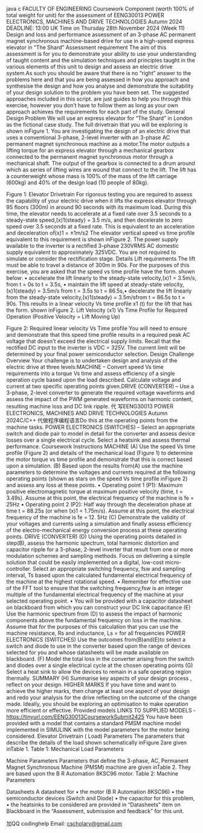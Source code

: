 java c FACULTY OF ENGINEERING Coursework Component (worth 100% of total weight for unit) for the assessment of EENG30013 POWER ELECTRONICS, MACHINES AND DRIVE TECHNOLOGIES Autumn 2024 DEADLINE: 13:00 UK Time on Thursday 28th November 2024 (Week 11) Design and loss and performance assessment of an 3-phase AC permanent magnet synchronous machine-based drive for use in a high-speed express elevator in “The Shard” Assessment requirement The aim of this assessment is for you to demonstrate your ability to use your understanding of taught content and the simulation techniques and principles taught in the various elements of this unit to design and assess an electric drive system.As such you should be aware that there is no “right” answer to the problems here and that you are being assessed  in  how  you  approach  and  synthesise  the  design  and  how  you  analyse  and  demonstrate  the suitability of your design solution to the problem you have been set.  The suggested approaches included in this script. are just guides to help you through this exercise, however you don’t have to follow them as long as your own approach achieves the requirements for each part of the study. General Design Problem We will use an express elevator for “The Shard” in London as the fictional case study.  The full drivetrain that you will be exploring is shown inFigure 1. You are investigating the design of an electric drive that uses a conventional 3-phase, 2-level inverter with an 3-phase AC permanent magnet synchronous machine as a motor.The motor outputs a lifting torque for an express elevator through a mechanical gearbox connected to the permanent magnet synchronous motor through a mechanical shaft.  The output of the gearbox is connected to a drum around which as series of lifting wires are wound that connect to the lift. The lift has a counterweight whose mass is 100% of the mass of the lift carriage (600kg) and 40% of the design load (10 people of 80kg).

Figure 1: Elevator Drivetrain For rigorous testing you are required to assess the capability of your electric drive when it lifts the express elevator through 95 floors (300m) in around 90 seconds with its maximum load. During this time, the elevator needs to accelerate at a fixed rate over 3.5 seconds to a steady-state speed,̇(x)1(steady)  = 3.5 m/s,   and then decelerate  to  zero  speed  over  3.5  seconds  at  a  fixed  rate.    This  is  equivalent  to  an  acceleration  and deceleration of̈(x)1  = ±1m/s2 The elevator vertical speed vs time profile equivalent to this requirement is shown inFigure 2. The power supply available to the inverter is a rectified 3-phase 230VRMS AC domestic supply equivalent to approximately 325VDC.  You are not required to simulate or consider the rectification stage. Details Lift requirements The lift must be able to travel a distance of 300m in 90s. For the purposes of this exercise, you are asked that the speed vs time profile have the form. shown below: •    accelerate the lift linearly to the steady-state velocity,̇(x)1   = 3.5m/s, from t  = 0s to t  = 3.5s, • maintain the lift speed at steady-state velocity, ̇(x)1(steady)  = 3.5m/s from t  = 3.5s to t  = 86.5s,• decelerate the lift linearly from the steady-state velocity,̇(x)1(steady)  = 3.5m/sfrom t  = 86.5s to t  = 90s. This results in a linear velocity Vs time profile x1 (t) for the lift that has the form. shown inFigure 2. Lift Velocity (x1) Vs Time Profile for Required Operation (Positive Velocity = Lift Moving Up)

Figure 2: Required linear velocity Vs Time profile You will need to ensure and demonstrate that this speed time profile results in a required peak AC voltage that doesn’t exceed the electrical supply limits.  Recall that the rectified DC input to the inverter is VDC  = 325V.  The current limit will be determined by your final power semiconductor selection. Design Challenge Overview Your challenge is to undertaken design and analysis of the electric drive at three levels:MACHINE – Convert speed Vs time requirements into a torque Vs time and assess efficiency of a single operation cycle based upon the load described. Calculate voltage and current at two specific operating points given.DRIVE (CONVERTER) – Use a 3-phase, 2-level converter to generate the required voltage waveforms and assess the impact of the PWM generated waveforms on harmonic content, resulting machine loss and DC link ripple. 代 写EENG30013 POWER ELECTRONICS, MACHINES AND DRIVE TECHNOLOGIES Autumn 2024C/C++ 代做程序编程语言Do this at the operating points from the machine tasks. POWER ELECTRONICS (SWITCHES) – Select an appropriate switch and diode pair to model in detail for the converter and assess  device  losses  over  a  single  electrical  cycle.   Select  a  heatsink  and  assess  thermal performance. Coursework Instructions MACHINE (A)  Use the speed Vs time profile (Figure 2) and details of the mechanical load (Figure 1) to determine the motor torque vs time profile and demonstrate that this is correct based upon a simulation. (B)  Based upon the results from(A) use the machine parameters to determine the voltages and currents required at the following operating points (shown as stars on the speed Vs time profile inFigure 2) and assess any loss at these points. • Operating point 1 (P1): Maximum positive electromagnetic torque at maximum positive velocity (time, t = 3.49s). Assume at this point, the electrical frequency of the machine is fe   = 25Hz • Operating point 2 (P2): Half way through the deceleration phase at time t = 88.25s  (or when ̇(x)1  = 1.75m/s). Assume at this point, the electrical frequency of the machine is fe   = 12. 5Hz (C)  Demonstrate the validity of your voltages and currents using a simulation and finally assess efficiency of the electro-mechanical energy conversion process at these operating points. DRIVE (CONVERTER) (D)  Using the operating points detailed in step(B), assess the harmonic spectrum, total harmonic distortion and capacitor ripple for a 3-phase, 2-level inverter that result from one or more modulation schemes and sampling methods.   Focus on delivering a simple solution that could be easily implemented on a digital, low-cost micro-controller.  Select an appropriate switching frequency, fsw  and sampling interval, Ts  based upon the calculated fundamental electrical frequency of the machine at the highest rotational speed. •    Remember for effective use of the FFT tool to ensure that the switching frequency,fsw  is an integer multiple of the fundamental electrical frequency of the machine at your selected operating point. •    You will be provided with a capacitor datasheet on blackboard from which you can construct your DC link capacitance (E)  Use  the  harmonic  spectrum  from (D) to  assess  the  impact  of  harmonic  components  above  the fundamental frequency on loss in the machine.  Assume that for the purposes of this calculation that you can use the machine resistance, Rs  and inductance, Ls   =  for all frequencies POWER ELECTRONICS (SWITCHES) Use the outcomes from(B)and(E)to select a switch and diode to use in the converter based upon the range of devices selected for you and whose datasheets will be made available on blackboard. (F)  Model the total loss in the converter arising from the switch and diodes over a single electrical cycle at the chosen operating points (G) Select a heat sink to allow the devices to remain in a safe operating region thermally. SUMMARY (H) Summarise key aspects of your design process , reflect on your design. HIGHER MARKS If you have time and want to achieve the higher marks, then change at least one aspect of your design and redo your analysis for the drive reflecting on the outcome of the change made.   Ideally,  you  should  be exploring an optimisation to make operation more efficient or effective. Provided models LINKS TO SUPPLIED MODELS -https://tinyurl.com/EENG30013CourseworkSubmit2425 You  have  been  provided with a  model that contains a standard  PMSM  machine  model implemented in SIMULINK with the model parameters for the motor being considered. Elevator Drivetrain ( Load) Parameters The parameters that describe the details of the load shown schematically inFigure 2are given inTable 1. Table 1: Mechanical Load Parameters

Machine Parameters Parameters that define the 3-phase, AC, Permanent Magnet Synchronous Machine (PMSM) machine are given inTable 2. They are based upon the B  R Automation 8KSC96 motor. Table 2: Machine Parameters

Datasheets A datasheet for •    the motor (B  R Automation 8KSC96)                       •    the semiconductor devices (Switch and Diode) •    the capacitor for this problem,                                     •    the heatsinks to  be considered are  provided in “Datasheets” item on  Blackboard  in the “Assessment, submission and feedback” for this unit.

   加QQ codinghelp Email: cscholary@gmail.com
